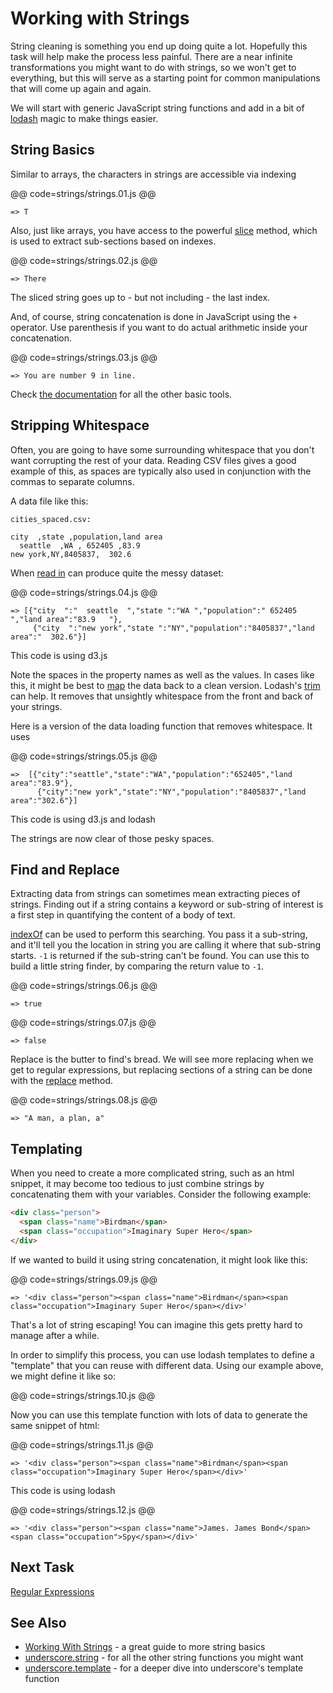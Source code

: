 # Working with Strings

String cleaning is something you end up doing quite a lot. Hopefully this task will help make the process less painful. There are a near infinite transformations you might want to do with strings, so we won't get to everything, but this will serve as a starting point for common manipulations that will come up again and again.

We will start with generic JavaScript string functions and add in a bit of [lodash](https://lodash.com/) magic to make things easier.

## String Basics

Similar to arrays, the characters in strings are accessible via indexing

@@ code=strings/strings.01.js @@
```
=> T
```

Also, just like arrays, you have access to the powerful [slice](https://developer.mozilla.org/en-US/docs/Web/JavaScript/Reference/Global_Objects/String/slice) method, which is used to extract sub-sections based on indexes.

@@ code=strings/strings.02.js @@
```
=> There
```
The sliced string goes up to - but not including - the last index.

And, of course, string concatenation is done in JavaScript using the `+` operator. Use parenthesis if you want to do actual arithmetic inside your concatenation.

@@ code=strings/strings.03.js @@
```
=> You are number 9 in line.
```

Check [the documentation](https://developer.mozilla.org/en-US/docs/Web/JavaScript/Reference/Global_Objects/String) for all the other basic tools.

## Stripping Whitespace

Often, you are going to have some surrounding whitespace that you don't want corrupting the rest of your data. Reading CSV files gives a good example of this, as spaces are typically also used in conjunction with the commas to separate columns.

A data file like this:
```
cities_spaced.csv:

city  ,state ,population,land area
  seattle  ,WA , 652405 ,83.9
new york,NY,8405837,  302.6
```
When [read in](read_data.html) can produce quite the messy dataset:

@@ code=strings/strings.04.js @@
```
=> [{"city  ":"  seattle  ","state ":"WA ","population":" 652405 ","land area":"83.9   "},
     {"city  ":"new york","state ":"NY","population":"8405837","land area":"  302.6"}]
```
<div class="aside">This code is using d3.js</div>

Note the spaces in the property names as well as the values. In cases like this, it might be best to [map](iterate_data.html) the data back to a clean version. Lodash's [trim](https://lodash.com/docs#trim) can help. It removes that unsightly whitespace from the front and back of your strings.

Here is a version of the data loading function that removes whitespace. It uses

@@ code=strings/strings.05.js @@
```
=>  [{"city":"seattle","state":"WA","population":"652405","land area":"83.9"},
      {"city":"new york","state":"NY","population":"8405837","land area":"302.6"}]
```
<div class="aside">This code is using d3.js and lodash</div>

The strings are now clear of those pesky spaces.

## Find and Replace

Extracting data from strings can sometimes mean extracting pieces of strings. Finding out if a string contains a keyword or sub-string of interest is a first step in quantifying the content of a body of text.

[indexOf]() can be used to perform this searching. You pass it a sub-string, and it'll tell you the location in string you are calling it where that sub-string starts. `-1` is returned if the sub-string can't be found. You can use this to build a little string finder, by comparing the return value to `-1`.

@@ code=strings/strings.06.js @@
```
=> true
```

@@ code=strings/strings.07.js @@
```
=> false
```
Replace is the butter to find's bread. We will see more replacing when we get to regular expressions, but replacing sections of a string can be done with the [replace]() method.

@@ code=strings/strings.08.js @@
```
=> "A man, a plan, a"
```

## Templating

When you need to create a more complicated string, such as an html snippet, it may
become too tedious to just combine strings by concatenating them with your variables. Consider
the following example:

```html
<div class="person">
  <span class="name">Birdman</span>
  <span class="occupation">Imaginary Super Hero</span>
</div>
```
If we wanted to build it using string concatenation, it might look like this:

@@ code=strings/strings.09.js @@
```
=> '<div class="person"><span class="name">Birdman</span><span class="occupation">Imaginary Super Hero</span></div>'
```

That's a lot of string escaping! You can imagine this gets pretty hard to manage
after a while.

In order to simplify this process, you can use lodash templates to define a "template"
that you can reuse with different data. Using our example above, we might define it
like so:

@@ code=strings/strings.10.js @@

Now you can use this template function with lots of data to generate the
same snippet of html:

@@ code=strings/strings.11.js @@
```
=> '<div class="person"><span class="name">Birdman</span><span class="occupation">Imaginary Super Hero</span></div>'
```
<div class="aside">This code is using lodash</div>

@@ code=strings/strings.12.js @@
```
=> '<div class="person"><span class="name">James. James Bond</span><span class="occupation">Spy</span></div>'
```

## Next Task

[Regular Expressions](regexes.html)

## See Also

- [Working With Strings](http://www.quirksmode.org/js/strings.html) - a great guide to more string basics
- [underscore.string](https://github.com/epeli/underscore.string) - for all the other string functions you might want
- [underscore.template](http://underscorejs.org/#template) - for a deeper dive into underscore's template function
